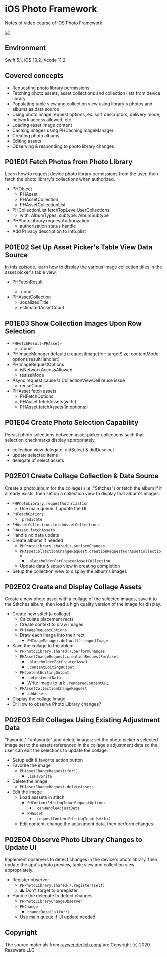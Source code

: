 # iOS Photo Framework

Notes of  [video course](https://www.raywenderlich.com/7910383-ios-photos-framework) of iOS Photo Framework. 

![](https://files.betamax.raywenderlich.com/attachments/collections/229/af5865b5-0ef0-4878-a36a-34972275b674.png)

## Environment

 Swift 5.1, iOS 13.2, Xcode 11.2



## Covered concepts

- Requesting photo library permissions
- Fetching photo assets, asset collections and collection lists from device library
- Populating table view and collection view using library's photos and albums as data source
- Using photo image request options, ex. sort descriptors, delivery mode, network access allowed, etc.
- Loading asset image content
- Caching images using PHCachingImageManager
- Creating photo albums
- Editing assets
- Observing & responding to photo library changes



## P01E01 Fetch Photos from Photo Library

Learn how to request device photo library permissions from the user, then fetch the photo library's collections when authorized.

* PHObject
  * PHAsset
  * PHAssetCollection
  * PHAssetCollectionList
* PHCollectionList.fetchTopLevelUserCollections
  * with: AlbumTypes, subtype: AlbumSubtype
* PHPhotoLibrary.requestAuthorization
  * authorization status handle
* Add Privacy description to Info.plist



## P01E02 Set Up Asset Picker's Table View Data Source

In this episode, learn how to display the various image collection titles in the asset picker's table view.

* PHFetchResult<PHAssetCollection>
  * .count
* PHAssetCollection
  * .localizedTitle
  * estimatedAssetCount



## P01E03 Show Collection Images Upon Row Selection

* `PHFetchResult<PHAsset>`
  * .count
* PHImageManager.default().requestImage(for: targetSize: contentMode: options resultHandler:)
* PHImageRequestOptions
  * isNetworkAccessAllowed
  * resizeMode
* Async request cause UICollectionViewCell reuse issue
  * reuseCount
* PHAsset fetch assets
  * PHFetchOptions
  * PHAsset.fetchAssets(with:)
  * PHAsset.fetchAssets(in:options:)



## P01E04 Create Photo Selection Capability

Persist photo selections between asset picker collections such that selection checkmarks display appropriately.

* collection view delegate: didSelect & didDeselect
* update selected items
* delegate of select assets



## P02E01 Create Collage Collection & Data Source

Create a photo album for the collages (i.e. "Stitches") or fetch the album if it already exists, then set up a collection view to display that album's images.

* `PHPhotoLibrary.requestAuthrization`
  * Use main queue if update the UI
* `PHFetchOptions`
  * `.predicate`
* `PHAssetCollection.fetchAssetCollections`
* `PHAsset.fetchAssets`
* Handle no data update
* Create albums if needed
  * `PHPhotoLibrary.shared().performChanges`
  * `PHAssetCollectionChangeRequest.creationRequestForAssetCollection`
    * `.placeholderForCreatedAssetCollection`
  * Update data & setup view in creating completion
* Setup the collection view to display the album's images



## P02E02 Create and Display Collage Assets

Create a new photo asset with a collage of the selected images, save it to the Stitches album, then load a high quality version of the image for display.

* Create new stitch(a collage)
  * Calculate placement rects
  * Create context to draw images
  * `PHImageRequestOptions`
  * Draw each image into their rect
    * `PHImageManager.default().requetImage`
* Save the collage to the ablum
  * `PHPhotoLibrary.shared().performChanges`
  * `PHAssetChangeRequest.creationRequestForAsset`
    * `.placeholderForCreatedAsset`
    * `.contentEditingOutput`
  * `PHContentEditingOutput`
    * `.adjustmentData`
    * Write image to url: `.renderedContentURL`
  * `PHAssetCollectionChangeRequest`
    * `addAssets`
* Display the collage image
* Q: How to observe Photo Library changes?



## P02E03 Edit Collages Using Existing Adjustment Data

"Favorite," "unfavorite" and delete images; set the photo picker's selected image set to the assets referenced in the collage's adjustment data so the user can edit the selections to update the collage.

* Setup edit & favorite action button
* Favorite the image
  * `PHAssetChangeRequest(for:)`
    * `.isFavorite`
* Delete the image
  * `PHAssetChangeRequest.deleteAssets`
* Edit the image
  * Load asssets in stitch
    * `PHContentEditingInputRequestOptions`
      * `.canHandleAdjustData`
    * `PHAsset`
      * `.requestContentEditingInput(with:)`
  * Edit content, change the adjustment data, then perform changes.



## P02E04 Observe Photo Library Changes to Update UI

Implement observers to detect changes in the device's photo library, then update the app's photo preview, table view and collection view appropriately.

* Register observer
  * `PHPhotoLibrary.shared().register(self)`
  * ⚠️ Don't forget to unregister.
* Handle the delegate to detect changes
  * `PHPhotoLibraryChangeObserver`
  * `PHChange`
    * `changeDetails(for:)`
  * Use main queue if UI update needed



## Copyright

The source materials from [raywenderlich.com/](https://www.raywenderlich.com/) are Copyright (c) 2020 Razeware LLC
